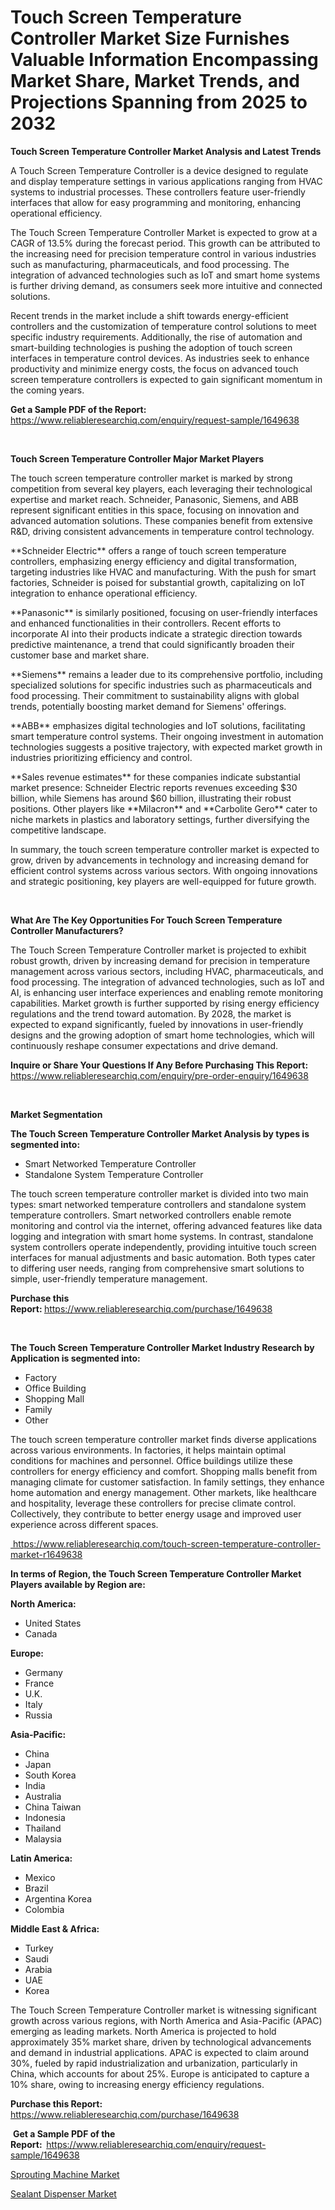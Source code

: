 <p><h1>Touch Screen Temperature Controller Market Size Furnishes Valuable Information Encompassing Market Share, Market Trends, and Projections Spanning from 2025 to 2032</h1></p><p><strong>Touch Screen Temperature Controller Market Analysis and Latest Trends</strong></p>
<p><p>A Touch Screen Temperature Controller is a device designed to regulate and display temperature settings in various applications ranging from HVAC systems to industrial processes. These controllers feature user-friendly interfaces that allow for easy programming and monitoring, enhancing operational efficiency. </p><p>The Touch Screen Temperature Controller Market is expected to grow at a CAGR of 13.5% during the forecast period. This growth can be attributed to the increasing need for precision temperature control in various industries such as manufacturing, pharmaceuticals, and food processing. The integration of advanced technologies such as IoT and smart home systems is further driving demand, as consumers seek more intuitive and connected solutions. </p><p>Recent trends in the market include a shift towards energy-efficient controllers and the customization of temperature control solutions to meet specific industry requirements. Additionally, the rise of automation and smart-building technologies is pushing the adoption of touch screen interfaces in temperature control devices. As industries seek to enhance productivity and minimize energy costs, the focus on advanced touch screen temperature controllers is expected to gain significant momentum in the coming years.</p></p>
<p><strong>Get a Sample PDF of the Report:&nbsp;</strong> <a href="https://www.reliableresearchiq.com/enquiry/request-sample/1649638?utm_campaign=1140&utm_medium=2&utm_source=Github&utm_content=ia&utm_term=18022025&utm_id=touch-screen-temperature-controller">https://www.reliableresearchiq.com/enquiry/request-sample/1649638</a></p>
<p>&nbsp;</p>
<p><strong>Touch Screen Temperature Controller Major Market Players</strong></p>
<p><p>The touch screen temperature controller market is marked by strong competition from several key players, each leveraging their technological expertise and market reach. Schneider, Panasonic, Siemens, and ABB represent significant entities in this space, focusing on innovation and advanced automation solutions. These companies benefit from extensive R&D, driving consistent advancements in temperature control technology.</p><p>**Schneider Electric** offers a range of touch screen temperature controllers, emphasizing energy efficiency and digital transformation, targeting industries like HVAC and manufacturing. With the push for smart factories, Schneider is poised for substantial growth, capitalizing on IoT integration to enhance operational efficiency.</p><p>**Panasonic** is similarly positioned, focusing on user-friendly interfaces and enhanced functionalities in their controllers. Recent efforts to incorporate AI into their products indicate a strategic direction towards predictive maintenance, a trend that could significantly broaden their customer base and market share.</p><p>**Siemens** remains a leader due to its comprehensive portfolio, including specialized solutions for specific industries such as pharmaceuticals and food processing. Their commitment to sustainability aligns with global trends, potentially boosting market demand for Siemens' offerings.</p><p>**ABB** emphasizes digital technologies and IoT solutions, facilitating smart temperature control systems. Their ongoing investment in automation technologies suggests a positive trajectory, with expected market growth in industries prioritizing efficiency and control.</p><p>**Sales revenue estimates** for these companies indicate substantial market presence: Schneider Electric reports revenues exceeding $30 billion, while Siemens has around $60 billion, illustrating their robust positions. Other players like **Milacron** and **Carbolite Gero** cater to niche markets in plastics and laboratory settings, further diversifying the competitive landscape.</p><p>In summary, the touch screen temperature controller market is expected to grow, driven by advancements in technology and increasing demand for efficient control systems across various sectors. With ongoing innovations and strategic positioning, key players are well-equipped for future growth.</p></p>
<p>&nbsp;</p>
<p><strong>What Are The Key Opportunities For Touch Screen Temperature Controller Manufacturers?</strong></p>
<p><p>The Touch Screen Temperature Controller market is projected to exhibit robust growth, driven by increasing demand for precision in temperature management across various sectors, including HVAC, pharmaceuticals, and food processing. The integration of advanced technologies, such as IoT and AI, is enhancing user interface experiences and enabling remote monitoring capabilities. Market growth is further supported by rising energy efficiency regulations and the trend toward automation. By 2028, the market is expected to expand significantly, fueled by innovations in user-friendly designs and the growing adoption of smart home technologies, which will continuously reshape consumer expectations and drive demand.</p></p>
<p><strong>Inquire or Share Your Questions If Any Before Purchasing This Report:</strong> <a href="https://www.reliableresearchiq.com/enquiry/pre-order-enquiry/1649638?utm_campaign=1140&utm_medium=2&utm_source=Github&utm_content=ia&utm_term=18022025&utm_id=touch-screen-temperature-controller">https://www.reliableresearchiq.com/enquiry/pre-order-enquiry/1649638</a></p>
<p>&nbsp;</p>
<p><strong>Market Segmentation</strong></p>
<p><strong>The Touch Screen Temperature Controller Market Analysis by types is segmented into:</strong></p>
<p><ul><li>Smart Networked Temperature Controller</li><li>Standalone System Temperature Controller</li></ul></p>
<p><p>The touch screen temperature controller market is divided into two main types: smart networked temperature controllers and standalone system temperature controllers. Smart networked controllers enable remote monitoring and control via the internet, offering advanced features like data logging and integration with smart home systems. In contrast, standalone system controllers operate independently, providing intuitive touch screen interfaces for manual adjustments and basic automation. Both types cater to differing user needs, ranging from comprehensive smart solutions to simple, user-friendly temperature management.</p></p>
<p><strong>Purchase this Report:&nbsp;</strong><a href="https://www.reliableresearchiq.com/purchase/1649638?utm_campaign=1140&utm_medium=2&utm_source=Github&utm_content=ia&utm_term=18022025&utm_id=touch-screen-temperature-controller">https://www.reliableresearchiq.com/purchase/1649638</a></p>
<p>&nbsp;</p>
<p><strong>The Touch Screen Temperature Controller Market Industry Research by Application is segmented into:</strong></p>
<p><ul><li>Factory</li><li>Office Building</li><li>Shopping Mall</li><li>Family</li><li>Other</li></ul></p>
<p><p>The touch screen temperature controller market finds diverse applications across various environments. In factories, it helps maintain optimal conditions for machines and personnel. Office buildings utilize these controllers for energy efficiency and comfort. Shopping malls benefit from managing climate for customer satisfaction. In family settings, they enhance home automation and energy management. Other markets, like healthcare and hospitality, leverage these controllers for precise climate control. Collectively, they contribute to better energy usage and improved user experience across different spaces.</p></p>
<p><a href="https://www.reliableresearchiq.com/touch-screen-temperature-controller-market-r1649638?utm_campaign=1140&utm_medium=2&utm_source=Github&utm_content=ia&utm_term=18022025&utm_id=touch-screen-temperature-controller">&nbsp;https://www.reliableresearchiq.com/touch-screen-temperature-controller-market-r1649638</a></p>
<p><strong>In terms of Region, the Touch Screen Temperature Controller Market Players available by Region are:</strong></p>
<p>
    <p> <strong> North America: </strong>
        <ul>
            <li>United States</li>
            <li>Canada</li>
        </ul>
        </p> 
    <p> <strong> Europe: </strong>
        <ul>
            <li>Germany</li>
            <li>France</li>
            <li>U.K.</li>
            <li>Italy</li>
            <li>Russia</li>
        </ul>
        </p> 
    <p> <strong> Asia-Pacific: </strong>
        <ul>
            <li>China</li>
            <li>Japan</li>
            <li>South Korea</li>
            <li>India</li>
            <li>Australia</li>
            <li>China Taiwan</li>
            <li>Indonesia</li>
            <li>Thailand</li>
            <li>Malaysia</li>
        </ul>
        </p> 
    <p> <strong> Latin America: </strong>
        <ul>
            <li>Mexico</li>
            <li>Brazil</li>
            <li>Argentina Korea</li>
            <li>Colombia</li>
        </ul>
        </p> 
    <p> <strong> Middle East & Africa: </strong>
        <ul>
            <li>Turkey</li>
            <li>Saudi</li>
            <li>Arabia</li>
            <li>UAE</li>
            <li>Korea</li>
        </ul>
    </p>
    </p>
<p><p>The Touch Screen Temperature Controller market is witnessing significant growth across various regions, with North America and Asia-Pacific (APAC) emerging as leading markets. North America is projected to hold approximately 35% market share, driven by technological advancements and demand in industrial applications. APAC is expected to claim around 30%, fueled by rapid industrialization and urbanization, particularly in China, which accounts for about 25%. Europe is anticipated to capture a 10% share, owing to increasing energy efficiency regulations.</p></p>
<p><strong>Purchase this Report: </strong><a href="https://www.reliableresearchiq.com/purchase/1649638?utm_campaign=1140&utm_medium=2&utm_source=Github&utm_content=ia&utm_term=18022025&utm_id=touch-screen-temperature-controller">https://www.reliableresearchiq.com/purchase/1649638</a></p>
<p>&nbsp;<strong>Get a Sample PDF of the Report:&nbsp;&nbsp;</strong><a href="https://www.reliableresearchiq.com/enquiry/request-sample/1649638?utm_campaign=1140&utm_medium=2&utm_source=Github&utm_content=ia&utm_term=18022025&utm_id=touch-screen-temperature-controller">https://www.reliableresearchiq.com/enquiry/request-sample/1649638</a></p>
<p><strong></strong></p>
<p><p><a href="https://github.com/rotencohen7j/Market-Research-Report-List-1/blob/main/sprouting-machine-market.md?utm_campaign=1140&utm_medium=2&utm_source=Github&utm_content=ia&utm_term=18022025&utm_id=touch-screen-temperature-controller">Sprouting Machine Market</a></p><p><a href="https://github.com/dibesnayee/Market-Research-Report-List-1/blob/main/sealant-dispenser-market.md?utm_campaign=1140&utm_medium=2&utm_source=Github&utm_content=ia&utm_term=18022025&utm_id=touch-screen-temperature-controller">Sealant Dispenser Market</a></p></p>